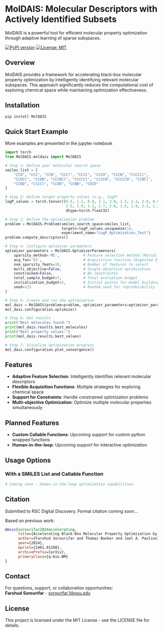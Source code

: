 # MolDAIS: Molecular Descriptors with Actively Identified Subsets

MolDAIS is a powerful tool for efficient molecular property optimization through adaptive learning of sparse subspaces.

[![PyPI version](https://img.shields.io/pypi/v/MolDAIS.svg)](https://pypi.org/project/MolDAIS/)
[![License: MIT](https://img.shields.io/badge/License-MIT-yellow.svg)](https://opensource.org/licenses/MIT)

## Overview

MolDAIS provides a framework for accelerating black-box molecular property optimization by intelligently identifying relevant molecular subspaces. This approach significantly reduces the computational cost of exploring chemical space while maintaining optimization effectiveness.

## Installation

```bash
pip install MolDAIS
```

## Quick Start Example

More examples are presented in the jupyter notebook

```python
import torch
from MolDAIS.moldais import MolDAIS

# Step 1: Define your molecular search space
smiles_list = [
    "CCO", "CCC", "CCN", "CCCl", "CCCC", "CCCO", "CCCN", "ClCCCl",
    "CCOCC", "CCON", "CCCNCl", "CCCCCl", "CCCCN", "CCCCCO", "CCNCl",
    "CCNO", "ClCCl", "CCOO", "CCNN", "COCO"
]

# Step 2: Define target property values (e.g., logP)
logP_values = torch.tensor([0.5, 1.2, 0.8, 2.1, 3.0, 1.5, 2.3, 2.8, 0.9, 1.4,
                            2.5, 1.9, 1.1, 2.7, 2.6, 1.6, 1.8, 2.2, 1.3, 1.7], 
                            dtype=torch.float32)

# Step 3: Define the optimization problem
problem = MolDAIS.Problem(smiles_search_space=smiles_list,
                          targets=logP_values.unsqueeze(1),
                          experiment_name="LogP_Optimization_Test")
problem.compute_descriptors()

# Step 4: Configure optimizer parameters
optimizer_parameters = MolDAIS.OptimizerParameters(
    sparsity_method='MI',           # Feature selection method (Mutual Information)
    acq_fun='EI',                   # Acquisition function (Expected Improvement)
    num_sparsity_feats=10,          # Number of features to select
    multi_objective=False,          # Single-objective optimization
    constrained=False,              # No constraints
    total_sample_budget=7,          # Total evaluation budget
    initialization_budget=2,        # Initial points for model building
    seed=123                        # Random seed for reproducibility
)

# Step 5: Create and run the optimization
mol_dais = MolDAIS(problem=problem, optimizer_parameters=optimizer_parameters)
mol_dais.configuration.optimize()

# Step 6: Get results
print("Best molecules found:")
print(mol_dais.results.best_molecules)
print("Best property values:")
print(mol_dais.results.best_values)

# Step 7: Visualize optimization progress
mol_dais.configuration.plot_convergence()
```

## Features

- **Adaptive Feature Selection**: Intelligently identifies relevant molecular descriptors
- **Flexible Acquisition Functions**: Multiple strategies for exploring chemical space
- **Support for Constraints**: Handle constrained optimization problems
- **Multi-objective Optimization**: Optimize multiple molecular properties simultaneously

## Planned Features
- **Custom Callable Functions**: Upcoming support for custom python wrapped functions 
- **Human-in-the-loop**: Upcoming support for interactive optimization

## Usage Options

### With a SMILES List and Callable Function

```python
# Coming soon - Human-in-the-loop optimization capabilities
```

## Citation

Submitted to RSC Digital Discovery. Formal citation coming soon...

Based on previous work:

```bibtex
@misc{sorourifar2024accelerating,
      title={Accelerating Black-Box Molecular Property Optimization by Adaptively Learning Sparse Subspaces}, 
      author={Farshud Sorourifar and Thomas Banker and Joel A. Paulson},
      year={2024},
      eprint={2401.01398},
      archivePrefix={arXiv},
      primaryClass={q-bio.BM}
}
```

## Contact

For questions, support, or collaboration opportunities:  
**Farshud Sorourifar** - sorourifar.1@osu.edu

## License

This project is licensed under the MIT License - see the LICENSE file for details.
